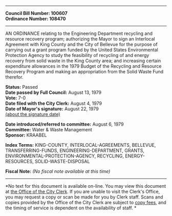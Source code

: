 * * * * *  
  
**Council Bill Number: [](#h0)[](#h2)100607**   
**Ordinance Number: 108470**  
  
* * * * *  
  
AN ORDINANCE relating to the Engineering Department recycling and resource recovery program; authorizing the Mayor to sign an Interlocal Agreement with King County and the City of Bellevue for the purpose of carrying out a grant program funded by the United States Environmental Protection Agency to study the feasibility of recycling of and energy recovery from solid waste in the King County area; and increasing certain expenditure allowances in the 1979 Budget of the Recycling and Resource Recovery Program and making an appropriation from the Solid Waste Fund therefor.  
  
**Status:** Passed   
**Date passed by Full Council:** August 13, 1979   
**Vote:** 7-0   
**Date filed with the City Clerk:** August 4, 1979   
**Date of Mayor's signature:** August 22, 1979   
[(about the signature date)](/~public/approvaldate.htm)   
  
  
**Date introduced/referred to committee:** August 6, 1979   
**Committee:** Water & Waste Management   
**Sponsor:** KRAABEL   
  
**Index Terms:** KING-COUNTY, INTERLOCAL-AGREEMENTS, BELLEVUE, TRANSFERRING-FUNDS, ENGINEERING-DEPARTMENT, GRANTS, ENVIRONMENTAL-PROTECTION-AGENCY, RECYCLING, ENERGY-RESOURCES, SOLID-WASTE-DISPOSAL  
  
**Fiscal Note:** *(No fiscal note available at this time)*  
  
* * * * *  
  
*No text for this document is available on-line. You may view this document at [the Office of the City Clerk](http://www.seattle.gov/leg/clerk/contactUs.htm). If you are unable to visit the Clerk's Office, you may request a copy or scan be made for you by Clerk staff. Scans and copies provided by the Office of the City Clerk are subject to [copy fees](http://clerk.seattle.gov/~public/clerkfees.htm), and the timing of service is dependent on the availability of staff. *  
  
  
